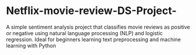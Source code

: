 # Netflix-movie-review-DS-Project-
A simple sentiment analysis project that classifies movie reviews as positive or negative using natural language processing (NLP) and logistic regression. Ideal for beginners learning text preprocessing and machine learning with Python
